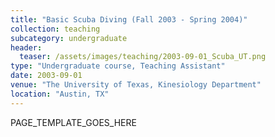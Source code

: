 ```yaml
---
title: "Basic Scuba Diving (Fall 2003 - Spring 2004)"
collection: teaching
subcategory: undergraduate
header: 
  teaser: /assets/images/teaching/2003-09-01_Scuba_UT.png
type: "Undergraduate course, Teaching Assistant"
date: 2003-09-01
venue: "The University of Texas, Kinesiology Department"
location: "Austin, TX"
---
```


PAGE_TEMPLATE_GOES_HERE
